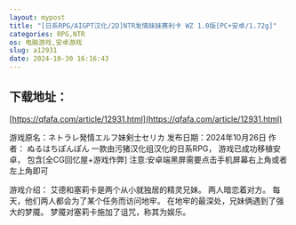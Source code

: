 ```yaml
---
layout: mypost
title: "[日系RPG/AIGPT汉化/2D]NTR发情妹妹赛利卡 WZ 1.0版[PC+安卓/1.72g]"
categories: RPG,NTR
os: 电脑游戏,安卓游戏
slug: a12931
date: 2024-10-30 16:16:43
---
```


## 下载地址：

[https://qfafa.com/article/12931.html](https://qfafa.com/article/12931.html)

游戏原名：ネトラレ発情エルフ妹剣士セリカ
发布日期：2024年10月26日
作者： ぬるはちぽんぽん
一款由污猪汉化组汉化的日系RPG，
游戏已成功移植安卓，
包含\[全CG回忆屋+游戏作弊\]
注意:安卓端黑屏需要点击手机屏幕右上角或者左上角即可

游戏介绍：
艾德和塞莉卡是两个从小就独居的精灵兄妹。
两人暗恋着对方。
每天，他们两人都会为了某个任务而访问地牢。
在地牢的最深处，兄妹俩遇到了强大的梦魇。
梦魇对塞莉卡施加了诅咒，称其为娱乐。